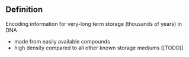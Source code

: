 ## Definition
Encoding information for very-long term storage (thousands of years) in DNA
- made from easily available compounds
- high density compared to all other known storage mediums
[[TODO]]